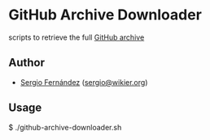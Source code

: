 GitHub Archive Downloader
=========================

scripts to retrieve the full [GitHub archive](http://www.githubarchive.org/)

Author
------

* [Sergio Fernández](http://www.wikier.org) (<sergio@wikier.org>)


Usage
-----

 $ ./github-archive-downloader.sh

